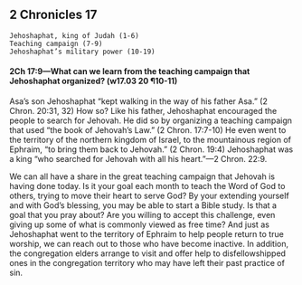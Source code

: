 ## 2 Chronicles 17

```
Jehoshaphat, king of Judah (1-6)
Teaching campaign (7-9)
Jehoshaphat’s military power (10-19)
```

#### 2Ch 17:9​—What can we learn from the teaching campaign that Jehoshaphat organized? (w17.03 20 ¶10-11)

Asa’s son Jehoshaphat “kept walking in the way of his father Asa.” (2 Chron. 20:31, 32) How so? Like his father, Jehoshaphat encouraged the people to search for Jehovah. He did so by organizing a teaching campaign that used “the book of Jehovah’s Law.” (2 Chron. 17:7-10) He even went to the territory of the northern kingdom of Israel, to the mountainous region of Ephraim, “to bring them back to Jehovah.” (2 Chron. 19:4) Jehoshaphat was a king “who searched for Jehovah with all his heart.”—2 Chron. 22:9.

We can all have a share in the great teaching campaign that Jehovah is having done today. Is it your goal each month to teach the Word of God to others, trying to move their heart to serve God? By your extending yourself and with God’s blessing, you may be able to start a Bible study. Is that a goal that you pray about? Are you willing to accept this challenge, even giving up some of what is commonly viewed as free time? And just as Jehoshaphat went to the territory of Ephraim to help people return to true worship, we can reach out to those who have become inactive. In addition, the congregation elders arrange to visit and offer help to disfellowshipped ones in the congregation territory who may have left their past practice of sin.
